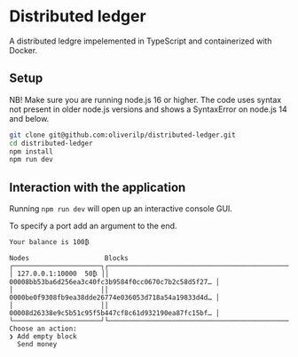 # Distributed ledger

A distributed ledgre impelemented in TypeScript and containerized with Docker.

## Setup

NB! Make sure you are running node.js 16 or higher. The code uses syntax not present in older node.js versions and shows a SyntaxError on node.js 14 and below.

```sh
git clone git@github.com:oliverilp/distributed-ledger.git
cd distributed-ledger
npm install
npm run dev
```
## Interaction with the application

Running `npm run dev` will open up an interactive console GUI.

To specify a port add an argument to the end.

```
Your balance is 100₿ 

Nodes                   Blocks
┌──────────────────────┐┌─────────────────────────────────────────────────────┐
│ 127.0.0.1:10000  50₿ ││ 00008bb53ba6d256ea3c40fc3b9584f0cc0670c7b2c58d5f27… │
│                      ││ 0000be0f9308fb9ea38dde26774e036053d718a54a19833d4d… │
│                      ││ 00008d26338e9c5b51c95f5b447cf8c61d932190ea87fc15bf… │
└──────────────────────┘└─────────────────────────────────────────────────────┘
Choose an action:
❯ Add empty block
  Send money
```
